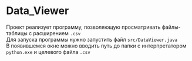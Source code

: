 # Data_Viewer
Проект реализует программу, позволяющую просматривать файлы-таблицы с расширением `.csv`\
Для запуска программы нужно запустить файл `src/DataViewer.java`\
В появившемся окне можно вводить путь до папки с интерпретатором `python.exe` и целевого файла `.csv`